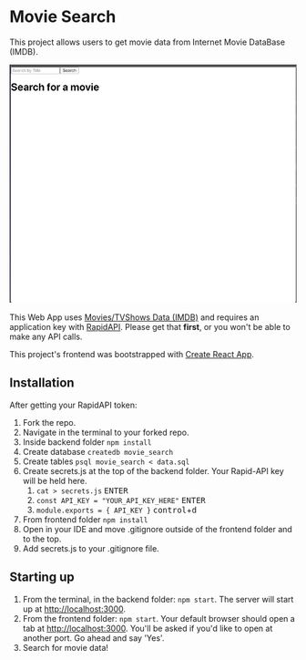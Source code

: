 # Movie Search

This project allows users to get movie data from Internet Movie DataBase (IMDB).

![demo-gif](https://github.com/JayRVigilla/movie-search/raw/main/movie-search-demo.gif "Logo Title Text 1")


This Web App uses [Movies/TVShows Data (IMDB)](https://rapidapi.com/amrelrafie/api/movies-tvshows-data-imdb) and requires an application key with [RapidAPI](https://rapidapi.com/marketplace "RapidAPI Homepage"). Please get that **first**, or you won't be able to make any API calls.

This project's frontend was bootstrapped with [Create React App](https://github.com/facebook/create-react-app).

## Installation

After getting your RapidAPI token:
1. Fork the repo.
2. Navigate in the terminal to your forked repo.
3. Inside backend folder `npm install`
4. Create database `createdb movie_search`
5. Create tables `psql movie_search < data.sql`
6. Create secrets.js at the top of the backend folder. Your Rapid-API key will be held here.
   1. `cat > secrets.js` <kbd>ENTER</kbd>
   2. `const API_KEY = "YOUR_API_KEY_HERE"` <kbd>ENTER</kbd>
   3. `module.exports = { API_KEY }` <kbd>control</kbd>+<kbd>d</kbd>
7. From frontend folder `npm install`
8. Open in your IDE and move .gitignore outside of the frontend folder and to the top.
9. Add secrets.js to your .gitignore file.

## Starting up
1. From the terminal, in the backend folder: `npm start`. The server will start up at [http://localhost:3000](http://localhost:3000).
2. From the frontend folder: `npm start`. Your default browser should open a tab at [http://localhost:3000](http://localhost:3000). You'll be asked if you'd like to open at another port. Go ahead and say 'Yes'.
3. Search for movie data!